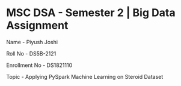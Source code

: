 # MSC DSA - Semester 2 | Big Data Assignment

Name - Piyush Joshi

Roll No - DS5B-2121

Enrollment No - DS1821110

Topic - Applying PySpark Machine Learning on Steroid Dataset

